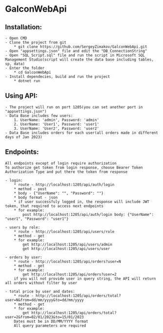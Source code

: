 # GalconWebApi

## Installation:
	- Open CMD
	- Clone the project from git
		* git clone https://github.com/SergeyZimakov/GalconWebApi.git
	- Open "appsettings.json" file and edit the "DB_ConnectionString"
	- Open "SQL_Script.sql" file and run the script in Microsoft SQL Management Studio(script will create the data base including tables, sp, data)
	- Enter the folder
		* cd GalconWebApi
	- Install dependecies, build and run the project 
		* dotnet run

## Using API:
	- The project will run on port 1205(you can set another port in "appsettings.json")
	- Data Base includes few users:
		1. UserName: 'admin', Password: 'admin'
		2. UserName: 'User1', Password: 'user1'
		3. UserName: 'User2', Password: 'user2'
	- Data Base includes orders for each user(all orders made in different days of Jan 2023)

## Endpoints:
	All endpoints except of login require authorization
	To authorize get token from login response, choose Bearer Token Authorization Type and put there the token from response

	- login:
		* route - http://localhost:1205/api/auth/login
		* method - post
		* body - {"UserName": "", "Password": ""}
		* body format - json
		* if user successfuly logged in, the response will include JWT token, that required to access next endpoints
		* for example:
			post http://localhost:1205/api/auth/login body: {"UserName": "user1", "Password": "user1"}
	
	- users by role:
		* route - http://localhost:1205/api/users/role
		* method - get
		* for example:
			get http://localhost:1205/api/users/admin
			get http://localhost:1205/api/users/user
			
	- orders by user:
		* route - http://localhost:1205/api/orders?user=N
		* method - get
		* for example:
			get http://localhost:1205/api/orders?user=2
		if you will not provide user in query string, the API will return all orders without filter by user

	- total price by user and dates:
		* route - http://localhost:1205/api/orders/total?user=N&from=dd/mm/yyyy&to=dd/mm/yyyy
		* method - get
		* for example:
			get http://localhost:1205/api/orders/total?user=2&from=02/01/2023&to=15/01/2023
		Dates must be in DD/MM/YYYY format
		All query parameters are required